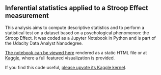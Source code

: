 ## Inferential statistics applied to a Stroop Effect measurement

This analysis aims to compute descriptive statistics and to perform a statistical test on a dataset based on a psychological phenomenon: the Stroop Effect. It was coded as a Jupyter Notebook in Python and is part of the Udacity Data Analyst Nanodegree.  

[The notebook can be viewed here](https://github.com/tbnsilveira/DAND-inferentialStatistics/blob/master/tbnsilveira_Project04_TestPerceptualPhenomenon.ipynb) rendered as a static HTML file or at [Kaggle](https://www.kaggle.com/tsilveira/inferential-statistics-and-hypothesis-testing), where a full featured visualization is provided. 

If you find this code useful, [please upvote its Kaggle kernel](https://www.kaggle.com/tsilveira/inferential-statistics-and-hypothesis-testing).
